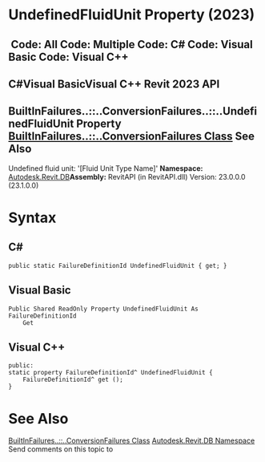 # UndefinedFluidUnit Property (2023)

﻿
 Code: All Code: Multiple Code: C# Code: Visual Basic Code: Visual C++   
---  
C#Visual BasicVisual C++
Revit 2023 API  
---  
BuiltInFailures..::..ConversionFailures..::..UndefinedFluidUnit Property   
[BuiltInFailures..::..ConversionFailures Class](9b6a7523-0468-4589-5127-159c35928f39.md "BuiltInFailures.ConversionFailures Class") See Also  
---  
Undefined fluid unit: '[Fluid Unit Type Name]' 
**Namespace:** [Autodesk.Revit.DB](87546ba7-461b-c646-cbb1-2cb8f5bff8b2.md "Autodesk.Revit.DB Namespace")**Assembly:** RevitAPI (in RevitAPI.dll) Version: 23.0.0.0 (23.1.0.0)
# Syntax
C#  
---  
```text
public static FailureDefinitionId UndefinedFluidUnit { get; }
```
  
Visual Basic  
---  
```text
Public Shared ReadOnly Property UndefinedFluidUnit As FailureDefinitionId
	Get
```
  
Visual C++  
---  
```text
public:
static property FailureDefinitionId^ UndefinedFluidUnit {
	FailureDefinitionId^ get ();
}
```
  
# See Also
[BuiltInFailures..::..ConversionFailures Class](9b6a7523-0468-4589-5127-159c35928f39.md "BuiltInFailures.ConversionFailures Class")
[Autodesk.Revit.DB Namespace](87546ba7-461b-c646-cbb1-2cb8f5bff8b2.md "Autodesk.Revit.DB Namespace")
Send comments on this topic to 